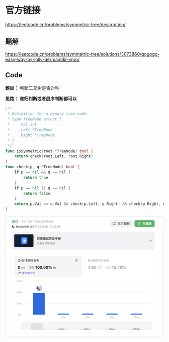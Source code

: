 # 官方链接

https://leetcode.cn/problems/symmetric-tree/description/

## 题解

https://leetcode.cn/problems/symmetric-tree/solutions/3073860/gogogo-easy-way-by-jolly-6ermaindir-yrvo/

## Code

**题目：**  判断二叉树是否对称

**思路： 递归判断或者层序判断都可以**

```go
/**
 * Definition for a binary tree node.
 * type TreeNode struct {
 *     Val int
 *     Left *TreeNode
 *     Right *TreeNode
 * }
 */
func isSymmetric(root *TreeNode) bool {
    return check(root.Left, root.Right)
}
func check(p, q *TreeNode) bool {
    if p == nil && q == nil {
        return true
    }
    if p == nil || q == nil {
        return false
    }
    return p.Val == q.Val && check(p.Left, q.Right) && check(p.Right, q.Left)
}
```

![image-20250213204905756](../../../pic/image-20250213204905756.png)
